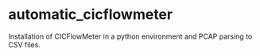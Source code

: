 # automatic_cicflowmeter
Installation of CICFlowMeter in a python environment and PCAP parsing to CSV files.
